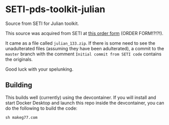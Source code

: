 # SETI-pds-toolkit-julian

Source from SETI for Julian toolkit.

This source was acquired from SETI at [this order form](https://pds-rings.seti.org/toolkits/order.html) (ORDER FORM!?!?!).

It came as a file called `julian_133.zip`.  If there is some need to see the unadulterated files (assuming they have been adulterated), a commit to the `master` branch with the comment `Initial commit from SETI code` contains the originals.

Good luck with your spelunking.

## Building

This builds well (currently) using the devcontainer.  If you will install and start Docker Desktop and launch this repo inside the devcontainer, you can do the following to build the code:
```
sh makeg77.com
```


